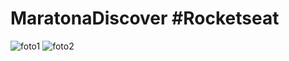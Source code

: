# MaratonaDiscover  #Rocketseat

![foto1](https://user-images.githubusercontent.com/79285480/147370648-5c592da1-1437-40f1-bb01-b6fc36e2eced.png)
![foto2](https://user-images.githubusercontent.com/79285480/147370650-427d035f-b8a5-49f5-9f21-b4c54553d15c.png)
